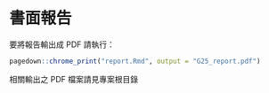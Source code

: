 # 書面報告

要將報告輸出成 PDF 請執行：

```r
pagedown::chrome_print("report.Rmd", output = "G25_report.pdf")
```

相關輸出之 PDF 檔案請見專案根目錄
